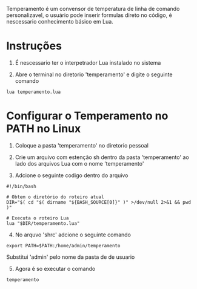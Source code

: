 Temperamento é um convensor de temperatura de linha de comando personalizavel, o usuário pode inserir formulas direto no código, é nescessario conhecimento básico em Lua. 

# Instruções

1. É nescessario ter o interpetrador Lua instalado no sistema

2. Abre o terminal no diretorio 'temperamento' e digite o seguinte comando

```
lua temperamento.lua
```

# Configurar o Temperamento no PATH no Linux

1. Coloque a pasta 'temperamento' no diretorio pessoal

2. Crie um arquivo com estenção sh dentro da pasta 'temperamento' ao lado dos arquivos Lua com o nome 'temperamento'

3. Adcione o seguinte codigo dentro do arquivo

```
#!/bin/bash

# Obtem o diretório do roteiro atual
DIR="$( cd "$( dirname "${BASH_SOURCE[0]}" )" >/dev/null 2>&1 && pwd )"

# Executa o roteiro Lua
lua "$DIR/temperamento.lua"
```

4. No arquvo 'shrc' adcione o seguinte comando

```
export PATH=$PATH:/home/admin/temperamento
```

Substitui 'admin' pelo nome da pasta de de usuario

5. Agora é so executar o comando

```
temperamento
```
